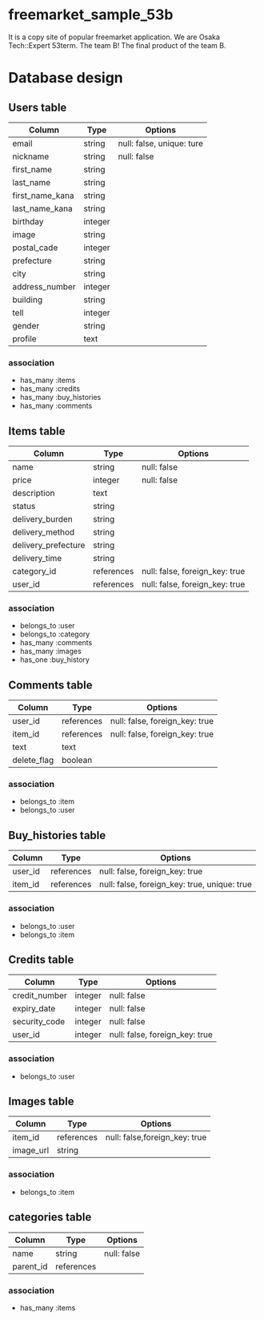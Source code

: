 # freemarket_sample_53b
It is a copy site of popular freemarket application.
We are Osaka Tech::Expert 53term. The team B!
The final product of the team B.


# Database design

## Users table
|Column|Type|Options|
|------|----|-------|
|email|string|null: false, unique: ture|
|nickname|string|null: false|
|first_name|string|
|last_name|string|
|first_name_kana|string|
|last_name_kana|string|
|birthday|integer|
|image|string|
|postal_cade|integer|
|prefecture|string|
|city|string|
|address_number|integer|
|building|string|
|tell|integer|
|gender|string|
|profile|text|

### association

- has_many :items
- has_many :credits
- has_many :buy_histories
- has_many :comments

## Items table
|Column|Type|Options|
|------|----|-------|
|name|string|null: false|
|price|integer|null: false|
|description|text|
|status|string|
|delivery_burden|string|
|delivery_method|string|
|delivery_prefecture|string|
|delivery_time|string|
|category_id|references|null: false, foreign_key: true|
|user_id|references|null: false, foreign_key: true|

### association
- belongs_to :user
- belongs_to :category
- has_many :comments
- has_many :images
- has_one :buy_history


## Comments table
|Column|Type|Options|
|------|----|-------|
|user_id|references|null: false, foreign_key: true|
|item_id|references|null: false, foreign_key: true|
|text|text|
|delete_flag|boolean|

### association
- belongs_to :item
- belongs_to :user

## Buy_histories table
|Column|Type|Options|
|------|----|-------|
|user_id|references|null: false, foreign_key: true|
|item_id|references|null: false, foreign_key: true, unique: true|

### association
- belongs_to :user
- belongs_to :item

## Credits table
|Column|Type|Options|
|------|----|-------|
|credit_number|integer|null: false|
|expiry_date|integer|null: false|
|security_code|integer|null: false|
|user_id|integer|null: false, foreign_key: true|

### association
- belongs_to :user


## Images table  
|Column|Type|Options|
|------|----|-------|
|item_id|references|null: false,foreign_key: true|
|image_url|string|

### association
- belongs_to :item

## categories table
|Column|Type|Options|
|------|----|-------|
|name|string|null: false|
|parent_id|references|

### association
- has_many :items
